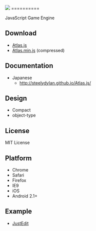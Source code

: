 
<img src="https://raw.github.com/steelydylan/Atlas.js/master/header_logo.png">
==========

JavaScript Game Engine


Download
--------

- [Atlas.js](https://raw.github.com/steelydylan/Atlas.js/master/Atlas.js)
- [Atlas.min.js](https://raw.github.com/steelydylan/Atlas.js/master/library/Atlas.min.js) (compressed)


Documentation
-------------

- Japanese
    - <http://steelydylan.github.io/Atlas.js/>


Design
------

- Compact
- object-type

## License
MIT License

Platform
--------

- Chrome
- Safari
- Firefox
- IE9 
- iOS
- Android 2.1+



Example
-----
- [JustEdit](http://jsdo.it/steelydylan/5GMe)




